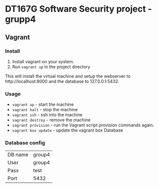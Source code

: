 # DT167G Software Security project - grupp4

## Vagrant

### Install

1. Install vagrant on your system.
2. Run `vagrant up` in the project directory

This will install the virtual machine and setup the webserver to
http://localhost:8000 and the database to 127.0.0.1:5432.

### Usage

- `vagrant up` - start the machine
- `vagrant halt` - stop the machine
- `vagrant ssh` - ssh into the machine
- `vagrant destroy` - remove the machine
- `vagrant provision` - run the Vagrant script provision commands again.
- `vagrant box update` - update the vagrant box Database

### Database config

|         |        |
| ------- | ------ |
| DB name | group4 |
| User    | group4 |
| Pass    | test   |
| Port    | 5432   |
